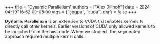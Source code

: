 +++
title = "Dynamic Parallelism"
authors = ["Alex Dillhoff"]
date = 2024-04-19T16:52:00-05:00
tags = ["gpgpu", "cuda"]
draft = false
+++

**Dynamic Parallelism** is an extension to CUDA that enables kernels to directly call other kernels. Earlier versions of CUDA only allowed kernels to be launched from the host code. When we studied <GPU Pattern: Parallel Scan>, the segmented approach required multiple kernel calls.
